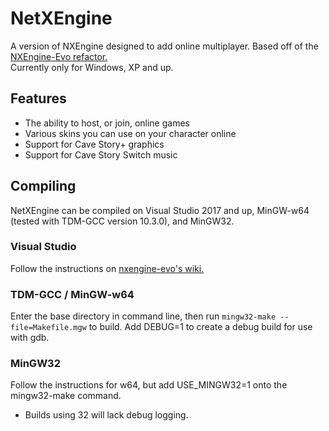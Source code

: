 # NetXEngine

A version of NXEngine designed to add online multiplayer. Based off of the [NXEngine-Evo refactor.](https://github.com/nxengine/nxengine-evo)  
Currently only for Windows, XP and up.

## Features

* The ability to host, or join, online games
* Various skins you can use on your character online
* Support for Cave Story+ graphics
* Support for Cave Story Switch music

## Compiling
NetXEngine can be compiled on Visual Studio 2017 and up, MinGW-w64 (tested with TDM-GCC version 10.3.0), and MinGW32.

### Visual Studio
Follow the instructions on [nxengine-evo's wiki.](https://github.com/nxengine/nxengine-evo/wiki/Building-on-Windows)

### TDM-GCC / MinGW-w64
Enter the base directory in command line, then run `mingw32-make --file=Makefile.mgw` to build. Add DEBUG=1 to create a debug build for use with gdb.
### MinGW32
Follow the instructions for w64, but add USE_MINGW32=1 onto the mingw32-make command.  
* Builds using 32 will lack debug logging.
